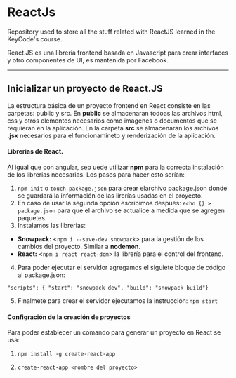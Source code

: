 # ReactJs
Repository used to store all the stuff related with ReactJS learned in the KeyCode's course.

React.JS es una librería frontend basada en Javascript para crear interfaces y otro componentes de UI, es mantenida por Facebook.
___

## Inicializar un proyecto de React.JS
La estructura básica de un proyecto frontend en React consiste en las carpetas: public y src. En __public__ se almacenaran todoas las archivos html, css y otros elementos necesarios como imagenes o documentos que se requieran en la aplicación. En la carpeta __src__ se almacenaran los archivos __.jsx__ necesarios para el funcionamineto y renderización de la aplicación.

#### Librerias de React.
Al igual que con angular, sep uede utilizar __npm__ para la correcta instalación de los librerias necesarias. Los pasos para hacer esto serían:
1. `npm init` o `touch package.json` para crear elarchivo package.json donde se guardará la información de las lirerías usadas en el proyecto.
2. En caso de usar la segunda opción escribimos después: `echo {} > package.json` para que el archivo se actualice a medida que se agregen paquetes.
3. Instalamos las librerias:
* __Snowpack:__ <`npm i --save-dev snowpack`> para la gestión de los cambios del proyecto. Similar a __nodemon__.
* __React:__ <`npm i react react-dom`> la librería para el control del frontend.
4. Para poder ejecutar el servidor agregamos el siguiete bloque de código al package.json:

`"scripts": { "start": "snowpack dev", "build": "snowpack build"}`

5. Finalmete para crear el servidor ejecutamos la instrucción: `npm start`

#### Configración de la creación de proyectos
Para poder establecer un comando para generar un proyecto en React se usa:

1. `npm install -g create-react-app`

2. `create-react-app <nombre del proyecto>`
